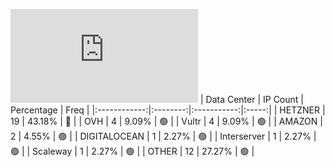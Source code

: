 ![Diagramm](https://github.com/obajay/StateSync-snapshots/blob/main/Projects/Ixo/1/README.md)
| Data Center | IP Count | Percentage | Freq |
|:------------:|:--------:|:-----------:|:-----:|
| HETZNER | 19 | 43.18% | 🔴 |
| OVH | 4 | 9.09% | 🟢 |
| Vultr | 4 | 9.09% | 🟢 |
| AMAZON | 2 | 4.55% | 🟢 |
| DIGITALOCEAN | 1 | 2.27% | 🟢 |
| Interserver | 1 | 2.27% | 🟢 |
| Scaleway | 1 | 2.27% | 🟢 |
| OTHER | 12 | 27.27% | 🟢 |